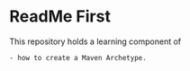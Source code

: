 
# ReadMe First

This repository holds a learning component of

	- how to create a Maven Archetype.
